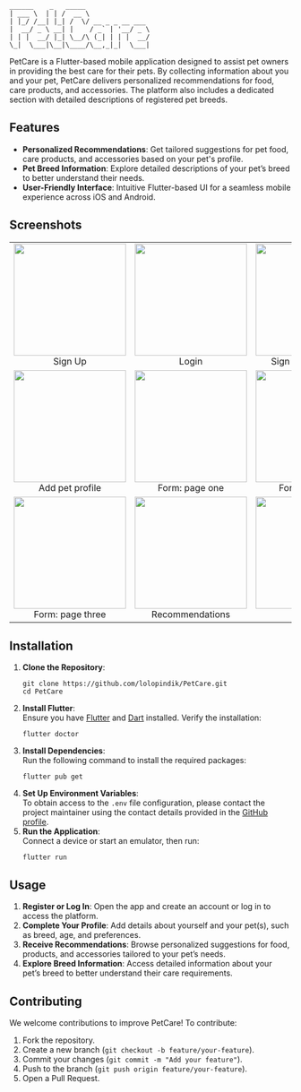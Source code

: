 ```
______    _   _____                
| ___ \  | | /  __ \               
| |_/ /__| |_| /  \/ __ _ _ __ ___ 
|  __/ _ \ __| |    / _` | '__/ _ \
| | |  __/ |_| \__/\ (_| | | |  __/
\_|  \___|\__|\____/\__,_|_|  \___|

```

<p>
  PetCare is a Flutter-based mobile application designed to assist pet owners in providing the best care for their pets. By collecting information about you and your pet, PetCare delivers personalized recommendations for food, care products, and accessories. The platform also includes a dedicated section with detailed descriptions of registered pet breeds.
</p>

<h2>Features</h2>
<ul>
  <li><b>Personalized Recommendations</b>: Get tailored suggestions for pet food, care products, and accessories based on your pet's profile.</li>
  <li><b>Pet Breed Information</b>: Explore detailed descriptions of your pet’s breed to better understand their needs.</li>
  <li><b>User-Friendly Interface</b>: Intuitive Flutter-based UI for a seamless mobile experience across iOS and Android.</li>
</ul>

<h2>Screenshots</h2>
<table>
  <tr>
    <td align="center"><img src="https://github.com/user-attachments/assets/15897b58-84ce-4348-b4e8-dc3fbd01499d" width="200"><br>Sign Up</td>
    <td align="center"><img src="https://github.com/user-attachments/assets/5bf1e2fa-df43-4b3a-bf1b-2e8a38d617e2" width="200"><br>Login</td>
    <td align="center"><img src="https://github.com/user-attachments/assets/c401c0a6-e20c-4c5d-9503-cc06a0df51e3" width="200"><br>Sign in with Google</td>
  </tr>
  <tr>
    <td align="center"><img src="https://github.com/user-attachments/assets/9fdfa592-680c-4ac4-a406-bde5c476aaeb" width="200"><br>Add pet profile</td>
    <td align="center"><img src="https://github.com/user-attachments/assets/7b9a639e-c374-4de1-a469-86166e805d39" width="200"><br>Form: page one</td>
    <td align="center"><img src="https://github.com/user-attachments/assets/17db543d-ffe5-4ea2-aaa6-68535407cf49" width="200"><br>Form: page two</td>
  </tr>
  <tr>
    <td align="center"><img src="https://github.com/user-attachments/assets/63c65d13-5545-4515-8986-33677ece8553" width="200"><br>Form: page three</td>
    <td align="center"><img src="https://github.com/user-attachments/assets/3ca736c4-1fef-4fcf-87d9-d908ec8b34e5" width="200"><br>Recommendations</td>
    <td align="center"><img src="https://github.com/user-attachments/assets/a8e45fec-bc73-4121-84f1-878e52b42429" width="200"><br>Settings</td>
  </tr>
</table>

<h2>Installation</h2>
<ol>
  <li><b>Clone the Repository</b>:<br>
    <pre><code>git clone https://github.com/lolopindik/PetCare.git
cd PetCare</code></pre>
  </li>
  <li><b>Install Flutter</b>:<br>
    Ensure you have <a href="https://flutter.dev/docs/get-started/install">Flutter</a> and <a href="https://dart.dev/get-dart">Dart</a> installed. Verify the installation:<br>
    <pre><code>flutter doctor</code></pre>
  </li>
  <li><b>Install Dependencies</b>:<br>
    Run the following command to install the required packages:<br>
    <pre><code>flutter pub get</code></pre>
  </li>
  <li><b>Set Up Environment Variables</b>:<br>
    To obtain access to the <code>.env</code> file configuration, please contact the project maintainer using the contact details provided in the <a href="https://github.com/lolopindik">GitHub profile</a>.
  </li>
  <li><b>Run the Application</b>:<br>
    Connect a device or start an emulator, then run:<br>
    <pre><code>flutter run</code></pre>
  </li>
</ol>

<h2>Usage</h2>
<ol>
  <li><b>Register or Log In</b>: Open the app and create an account or log in to access the platform.</li>
  <li><b>Complete Your Profile</b>: Add details about yourself and your pet(s), such as breed, age, and preferences.</li>
  <li><b>Receive Recommendations</b>: Browse personalized suggestions for food, products, and accessories tailored to your pet’s needs.</li>
  <li><b>Explore Breed Information</b>: Access detailed information about your pet’s breed to better understand their care requirements.</li>
</ol>

<h2>Contributing</h2>
<p>We welcome contributions to improve PetCare! To contribute:</p>
<ol>
  <li>Fork the repository.</li>
  <li>Create a new branch (<code>git checkout -b feature/your-feature</code>).</li>
  <li>Commit your changes (<code>git commit -m "Add your feature"</code>).</li>
  <li>Push to the branch (<code>git push origin feature/your-feature</code>).</li>
  <li>Open a Pull Request.</li>
</ol>
